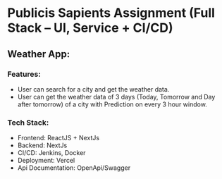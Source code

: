 # Publicis Sapients Assignment (Full Stack – UI, Service + CI/CD)

## Weather App:

### Features:
- User can search for a city and get the weather data.
- User can get the weather data of 3 days (Today, Tomorrow and Day after tomorrow) of a city with Prediction on every 3 hour window.

### Tech Stack:
- Frontend: ReactJS + NextJs
- Backend: NextJs
- CI/CD: Jenkins, Docker
- Deployment: Vercel
- Api Documentation: OpenApi/Swagger